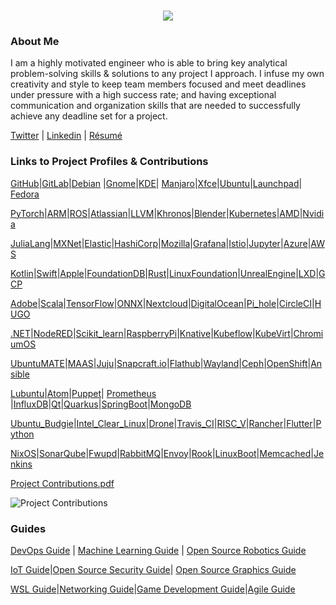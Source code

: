<h1 align="center">
 <img src="https://user-images.githubusercontent.com/45159366/81243342-6c350f00-8fc4-11ea-9037-9cbe0f7bf3ff.png">
</h1>

### About Me
I am a highly motivated engineer who is able to bring key analytical problem-solving skills & solutions to any project I approach. I infuse my own creativity and style to keep team members focused and meet deadlines under pressure with a high success rate; and having exceptional communication and organization skills that are needed to successfully achieve any deadline set for a project. 

[Twitter](https://twitter.com/Miker256) | [Linkedin](https://www.linkedin.com/in/michael-royal-b923b4134/) | [Résumé](https://github.com/mikeroyal/mikeroyal.github.io/files/4640778/Michael_R_Resume.pdf)

### Links to Project Profiles & Contributions

[GitHub](https://github.com/mikeroyal)|[GitLab](https://gitlab.com/maos20008)|[Debian](https://salsa.debian.org/mikeroyal-guest) |[Gnome](https://gitlab.gnome.org/maos20008)|[KDE](https://invent.kde.org/mikeroyal)| [Manjaro](https://gitlab.manjaro.org/mikeroyal?nav_source=navbar)|[Xfce](https://gitlab.xfce.org/mikeroyal)|[Ubuntu](https://discourse.ubuntu.com/u/khaotic/summary)|[Launchpad](https://launchpad.net/~maos20008)| [Fedora](https://discussion.fedoraproject.org/u/miker256/summary)

[PyTorch](https://discuss.pytorch.org/u/miker256/summary)|[ARM](https://community.arm.com/members/miker256)|[ROS](https://discourse.ros.org/u/miker256/summary)|[Atlassian](https://community.developer.atlassian.com/u/mikeroyal/summary)|[LLVM](https://llvm.discourse.group/u/miker256/summary)|[Khronos](https://community.khronos.org/u/miker256/summary)|[Blender](https://devtalk.blender.org/u/miker256/summary)|[Kubernetes](https://discuss.kubernetes.io/u/miker256/summary)|[AMD](https://community.amd.com/people/miker256)|[Nvidia](https://forums.developer.nvidia.com/u/mikeroyal/summary)

[JuliaLang](https://discourse.julialang.org/u/miker256)|[MXNet](https://discuss.mxnet.io/u/miker256/summary)|[Elastic](https://discuss.elastic.co/u/miker256/summary)|[HashiCorp](https://discuss.hashicorp.com/u/mikeroyal/summary)|[Mozilla](https://discourse.mozilla.org/u/miker256/summary)|[Grafana](https://community.grafana.com/u/mikeroyal/summary)|[Istio](https://discuss.istio.io/u/mikeroyal/summary)|[Jupyter](https://discourse.jupyter.org/u/miker256/summary)|[Azure](https://techcommunity.microsoft.com/t5/user/viewprofilepage/user-id/463780)|[AWS](https://forums.aws.amazon.com/category.jspa?categoryID=3)

[Kotlin](https://discuss.kotlinlang.org/u/miker256/summary)|[Swift](https://forums.swift.org/u/miker256/summary)|[Apple](https://forums.developer.apple.com/people/mikeroyal)|[FoundationDB](https://forums.foundationdb.org/u/miker256/summary)|[Rust](https://users.rust-lang.org/u/miker256/summary)|[LinuxFoundation](https://forum.linuxfoundation.org/profile/mikeroyal)|[UnrealEngine](https://forums.unrealengine.com/member/3563050-khaotic_256)|[LXD](https://discuss.linuxcontainers.org/u/miker256/summary)|[GCP](https://groups.google.com/forum/#!forum/google-cloud-dev)

[Adobe](https://community.adobe.com/t5/user/viewprofilepage/user-id/17269185)|[Scala](https://contributors.scala-lang.org/u/mikeroyal/summary)|[TensorFlow](https://groups.google.com/a/tensorflow.org/forum/#!forum/developers)|[ONNX](https://gitter.im/onnx/Lobby#)|[Nextcloud](https://help.nextcloud.com/u/miker256/summary)|[DigitalOcean](https://www.digitalocean.com/community/users/miker256)|[Pi_hole](https://discourse.pi-hole.net/u/miker256/summary)|[CircleCI](https://discuss.circleci.com/u/miker256/summary)|[HUGO](https://discourse.gohugo.io/u/miker256/summary)

[.NET](https://forums.dotnetfoundation.org/u/miker256/summary)|[NodeRED](https://discourse.nodered.org/u/miker256)|[Scikit_learn](https://gitter.im/scikit-learn/scikit-learn)|[RaspberryPi](https://www.raspberrypi.org/forums/memberlist.php?mode=viewprofile&u=miker256)|[Knative](https://groups.google.com/forum/#!forum/knative-dev)|[Kubeflow](https://groups.google.com/forum/#!forum/kubeflow-discuss)|[KubeVirt](https://groups.google.com/forum/#!forum/kubevirt-dev)|[ChromiumOS](https://groups.google.com/a/chromium.org/forum/#!forum/chromium-os-discuss)

[UbuntuMATE](https://ubuntu-mate.community/u/mikeroyal/summary)|[MAAS](https://discourse.maas.io/u/miker256/summary)|[Juju](https://discourse.jujucharms.com/u/miker256)|[Snapcraft.io](https://forum.snapcraft.io/u/miker256/summary)|[Flathub](https://discourse.flathub.org/u/miker256/summary)|[Wayland](https://gitlab.freedesktop.org/mikeroyal)|[Ceph](https://lists.ceph.io/hyperkitty/list/dev@ceph.io/)|[OpenShift](https://groups.google.com/forum/#!forum/openshift)|[Ansible](https://groups.google.com/forum/#!forum/ansible-devel)

[Lubuntu](https://phab.lubuntu.me/p/miker256/)|[Atom](https://discuss.atom.io/u/miker256/summary)|[Puppet](https://groups.google.com/forum/#!forum/puppet-dev)| [Prometheus](https://groups.google.com/forum/#!forum/prometheus-developers) |[InfluxDB](https://community.influxdata.com/u/miker256/summary)|[Qt](https://forum.qt.io/user/miker256)|[Quarkus](https://groups.google.com/forum/#!forum/quarkus-dev)|[SpringBoot](https://gitter.im/spring-projects/spring-boot)|[MongoDB](https://developer.mongodb.com/community/forums/u/mikeroyal)

[Ubuntu_Budgie](https://discourse.ubuntubudgie.org/u/miker256)|[Intel_Clear_Linux](https://community.clearlinux.org/u/miker256/summary)|[Drone](https://discourse.drone.io/u/miker256/summary)|[Travis_CI](https://travis-ci.community/u/miker256/summary)|[RISC_V](https://groups.google.com/a/groups.riscv.org/forum/#!forum/hw-dev)|[Rancher](https://forums.rancher.com/u/miker256/summary)|[Flutter](https://groups.google.com/forum/#!forum/flutter-dev)|[Python](https://discuss.python.org/u/miker256/summary)

[NixOS](https://discourse.nixos.org/u/miker256/summary)|[SonarQube](https://community.sonarsource.com/u/miker256/summary)|[Fwupd](https://groups.google.com/forum/#!forum/fwupd)|[RabbitMQ](https://groups.google.com/forum/#!forum/rabbitmq-users)|[Envoy](https://groups.google.com/forum/#!forum/envoy-dev)|[Rook](https://groups.google.com/forum/#!forum/rook-dev)|[LinuxBoot](https://groups.google.com/forum/#!forum/linuxboot)|[Memcached](https://groups.google.com/forum/#!forum/memcached)|[Jenkins](https://groups.google.com/forum/#!forum/jenkins-platform-sig)

[Project Contributions.pdf](https://github.com/mikeroyal/mikeroyal.github.io/files/4663758/Project.Contributions.pdf)

![Project Contributions](https://user-images.githubusercontent.com/45159366/83294200-c8451a80-a1a1-11ea-9f8d-6931d685dee2.png)

### Guides

[DevOps Guide](https://salsa.debian.org/mikeroyal-guest/devops) | [Machine Learning Guide](https://gitlab.com/maos20008/intro-to-machine-learning) | [Open Source Robotics Guide](https://invent.kde.org/mikeroyal/robotics)

[IoT Guide](https://github.com/mikeroyal/IoT-Guide)|[Open Source Security Guide](https://salsa.debian.org/mikeroyal-guest/open-source-security-guide)| [Open Source Graphics Guide](https://gitlab.com/maos20008/open-source-3d-modeling-guide)

[WSL Guide](https://github.com/mikeroyal/WSL-Guide)|[Networking Guide](https://github.com/mikeroyal/Networking-Guide)|[Game Development Guide](https://github.com/mikeroyal/Game-Development-Guide)|[Agile Guide](https://github.com/mikeroyal/Agile-Guide)
